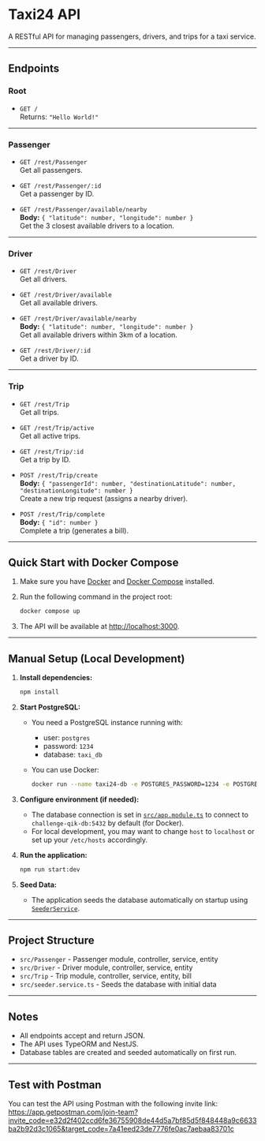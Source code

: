 # Taxi24 API

A RESTful API for managing passengers, drivers, and trips for a taxi service.

---

## Endpoints

### Root

- `GET /`  
  Returns: `"Hello World!"`

---

### Passenger

- `GET /rest/Passenger`  
  Get all passengers.

- `GET /rest/Passenger/:id`  
  Get a passenger by ID.

- `GET /rest/Passenger/available/nearby`  
  **Body:** `{ "latitude": number, "longitude": number }`  
  Get the 3 closest available drivers to a location.

---

### Driver

- `GET /rest/Driver`  
  Get all drivers.

- `GET /rest/Driver/available`  
  Get all available drivers.

- `GET /rest/Driver/available/nearby`  
  **Body:** `{ "latitude": number, "longitude": number }`  
  Get all available drivers within 3km of a location.

- `GET /rest/Driver/:id`  
  Get a driver by ID.

---

### Trip

- `GET /rest/Trip`  
  Get all trips.

- `GET /rest/Trip/active`  
  Get all active trips.

- `GET /rest/Trip/:id`  
  Get a trip by ID.

- `POST /rest/Trip/create`  
  **Body:** `{ "passengerId": number, "destinationLatitude": number, "destinationLongitude": number }`  
  Create a new trip request (assigns a nearby driver).

- `POST /rest/Trip/complete`  
  **Body:** `{ "id": number }`  
  Complete a trip (generates a bill).

---

## Quick Start with Docker Compose

1. Make sure you have [Docker](https://www.docker.com/) and [Docker Compose](https://docs.docker.com/compose/) installed.
2. Run the following command in the project root:

   ```sh
   docker compose up
   ```

3. The API will be available at [http://localhost:3000](http://localhost:3000).

---

## Manual Setup (Local Development)

1. **Install dependencies:**

   ```sh
   npm install
   ```

2. **Start PostgreSQL:**

   - You need a PostgreSQL instance running with:
     - user: `postgres`
     - password: `1234`
     - database: `taxi_db`
   - You can use Docker:

     ```sh
     docker run --name taxi24-db -e POSTGRES_PASSWORD=1234 -e POSTGRES_USER=postgres -e POSTGRES_DB=taxi_db -p 5432:5432 -d postgres
     ```

3. **Configure environment (if needed):**

   - The database connection is set in [`src/app.module.ts`](src/app.module.ts) to connect to `challenge-qik-db:5432` by default (for Docker).  
   - For local development, you may want to change `host` to `localhost` or set up your `/etc/hosts` accordingly.

4. **Run the application:**

   ```sh
   npm run start:dev
   ```

5. **Seed Data:**

   - The application seeds the database automatically on startup using [`SeederService`](src/seeder.service.ts).

---

## Project Structure

- `src/Passenger` - Passenger module, controller, service, entity
- `src/Driver` - Driver module, controller, service, entity
- `src/Trip` - Trip module, controller, service, entity, bill
- `src/seeder.service.ts` - Seeds the database with initial data

---

## Notes

- All endpoints accept and return JSON.
- The API uses TypeORM and NestJS.
- Database tables are created and seeded automatically on first run.

---

## Test with Postman

You can test the API using Postman with the following invite link:  
https://app.getpostman.com/join-team?invite_code=e32d2f402ccd6fe36755908de44d5a7bf85d5f848448a9c6633ba2b92d3c1065&target_code=7a41eed23de7776fe0ac7aebaa83701c
